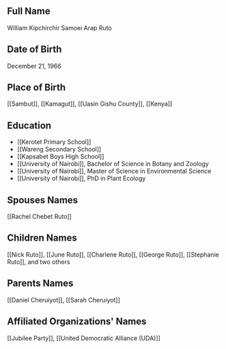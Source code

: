 ## Full Name
William Kipchirchir Samoei Arap Ruto

## Date of Birth
December 21, 1966

## Place of Birth
[[Sambut]], [[Kamagut]], [[Uasin Gishu County]], [[Kenya]]

## Education
- [[Kerotet Primary School]]
- [[Wareng Secondary School]]
- [[Kapsabet Boys High School]]
- [[University of Nairobi]], Bachelor of Science in Botany and Zoology
- [[University of Nairobi]], Master of Science in Environmental Science
- [[University of Nairobi]], PhD in Plant Ecology

## Spouses Names
[[Rachel Chebet Ruto]]

## Children Names
[[Nick Ruto]], [[June Ruto]], [[Charlene Ruto]], [[George Ruto]], [[Stephanie Ruto]], and two others

## Parents Names
[[Daniel Cheruiyot]], [[Sarah Cheruiyot]]

## Affiliated Organizations' Names
[[Jubilee Party]], [[United Democratic Alliance (UDA)]]

